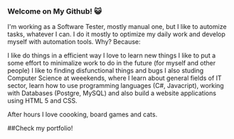 ### Welcome on My Github! 😺

I'm working as a Software Tester, mostly manual one, but I like to automize tasks, whatever I can. I do it mostly to optimize my daily work and develop myself with automation tools. Why? Because:

I like do things in a efficient way
I love to learn new things
I like to put a some effort to minimalize work to do in the future (for myself and other people)
I like to finding disfunctional things and bugs
I also studing Computer Science at weeekends, where I learn about general fields of IT sector, learn how to use programming languages (C#, Javacript), working with Databases (Postgre, MySQL) and also build a website applications using HTML 5 and CSS.

After hours I love coooking, board games and cats.

##Check my portfolio!
<!--
**Shaqix/Shaqix** is a ✨ _special_ ✨ repository because its `README.md` (this file) appears on your GitHub profile.

Here are some ideas to get you started:

- 🔭 I’m currently working on ...
- 🌱 I’m currently learning ...
- 💬 Ask me about ...
- 📫 How to reach me: ...
-->
